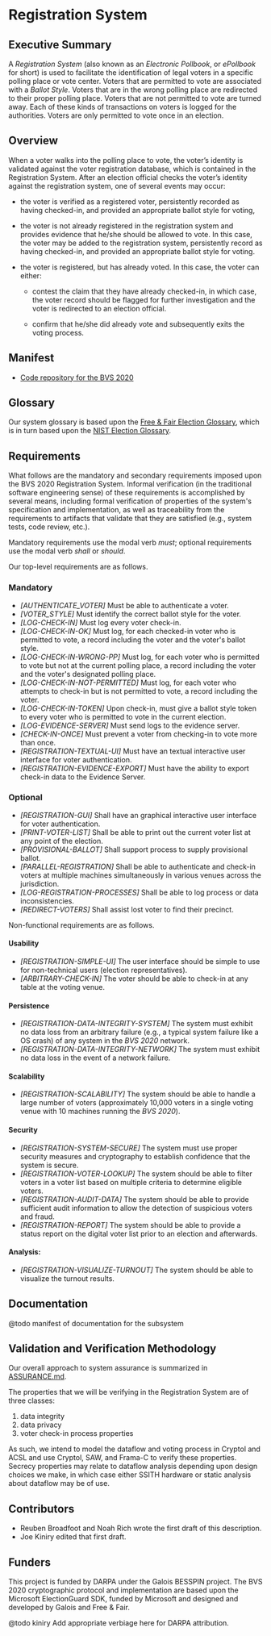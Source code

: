 # Registration System

## Executive Summary

A *Registration System* (also known as an *Electronic Pollbook*, or
*ePollbook* for short) is used to facilitate the identification of
legal voters in a specific polling place or vote center.  Voters that
are permitted to vote are associated with a *Ballot Style*.  Voters
that are in the wrong polling place are redirected to their proper
polling place.  Voters that are not permitted to vote are turned away.
Each of these kinds of transactions on voters is logged for the
authorities.  Voters are only permitted to vote once in an election.

## Overview

When a voter walks into the polling place to vote, the voter’s
identity is validated against the voter registration database, which
is contained in the Registration System.  After an election official
checks the voter’s identity against the registration system, one
of several events may occur:

* the voter is verified as a registered voter, persistently recorded
  as having checked-in, and provided an appropriate ballot style for
  voting,

* the voter is not already registered in the registration system and
  provides evidence that he/she should be allowed to vote. In this
  case, the voter may be added to the registration system,
  persistently record as having checked-in, and provided an
  appropriate ballot style for voting.

* the voter is registered, but has already voted. In this case, the
  voter can either:

     * contest the claim that they have already checked-in, in which
       case, the voter record should be flagged for further
       investigation and the voter is redirected to an election
       official.

     * confirm that he/she did already vote and subsequently exits the
       voting process.

## Manifest

- [Code repository for the BVS 2020](https://gitlab-ext.galois.com/ssith/voting-system)

## Glossary

Our system glossary is based upon the 
[Free & Fair Election Glossary](https://github.com/FreeAndFair/ElectionGlossary), 
which is in turn based upon the 
[NIST Election Glossary](https://pages.nist.gov/ElectionGlossary/).

## Requirements

What follows are the mandatory and secondary requirements imposed upon
the BVS 2020 Registration System.  Informal verification (in the
traditional software engineering sense) of these requirements is
accomplished by several means, including formal verification of
properties of the system's specification and implementation, as well
as traceability from the requirements to artifacts that validate that
they are satisfied (e.g., system tests, code review, etc.).

Mandatory requirements use the modal verb _must_; optional
requirements use the modal verb _shall_ or _should_.

Our top-level requirements are as follows.

### Mandatory

 * *[AUTHENTICATE_VOTER]* Must be able to authenticate a voter.
 * *[VOTER_STYLE]* Must identify the correct ballot style for the
   voter.
 * *[LOG-CHECK-IN]* Must log every voter check-in.
 * *[LOG-CHECK-IN-OK]* Must log, for each checked-in voter who is permitted to
   vote, a record including the voter and the voter's ballot style.
 * *[LOG-CHECK-IN-WRONG-PP]* Must log, for each voter who is permitted to vote
   but not at the current polling place, a record including the voter and the
   voter's designated polling place.
 * *[LOG-CHECK-IN-NOT-PERMITTED]* Must log, for each voter who attempts to
   check-in but is not permitted to vote, a record including the voter.
 * *[LOG-CHECK-IN-TOKEN]* Upon check-in, must give a ballot style token to every
   voter who is permitted to vote in the current election.
 * *[LOG-EVIDENCE-SERVER]* Must send logs to the evidence server.
 * *[CHECK-IN-ONCE]* Must prevent a voter from checking-in to vote more than
   once.
 * *[REGISTRATION-TEXTUAL-UI]* Must have an textual interactive user
   interface for voter authentication.
 * *[REGISTRATION-EVIDENCE-EXPORT]* Must have the ability to export
   check-in data to the Evidence Server.

### Optional

 * *[REGISTRATION-GUI]* Shall have an graphical interactive user
   interface for voter authentication.
 * *[PRINT-VOTER-LIST]* Shall be able to print out the current voter
   list at any point of the election.
 * *[PROVISIONAL-BALLOT]* Shall support process to supply provisional
   ballot.
 * *[PARALLEL-REGISTRATION]* Shall be able to authenticate and
   check-in voters at multiple machines simultaneously in various
   venues across the jurisdiction.
 * *[LOG-REGISTRATION-PROCESSES]* Shall be able to log process or data
   inconsistencies.
 * *[REDIRECT-VOTERS]* Shall assist lost voter to find their precinct.

Non-functional requirements are as follows.

#### Usability

 * *[REGISTRATION-SIMPLE-UI]* The user interface should be simple to
   use for non-technical users (election representatives).
 * *[ARBITRARY-CHECK-IN]* The voter should be able to check-in at any
   table at the voting venue.

#### Persistence

 * *[REGISTRATION-DATA-INTEGRITY-SYSTEM]* The system must exhibit no
   data loss from an arbitrary failure (e.g., a typical system failure
   like a OS crash) of any system in the *BVS 2020* network.
 * *[REGISTRATION-DATA-INTEGRITY-NETWORK]* The system must exhibit no
   data loss in the event of a network failure.

#### Scalability

 * *[REGISTRATION-SCALABILITY]* The system should be able to handle a
   large number of voters (approximately 10,000 voters in a single
   voting venue with 10 machines running the *BVS 2020*).

#### Security

 * *[REGISTRATION-SYSTEM-SECURE]* The system must use proper security
   measures and cryptography to establish confidence that the system
   is secure.
 * *[REGISTRATION-VOTER-LOOKUP]* The system should be able to filter
   voters in a voter list based on multiple criteria to determine
   eligible voters.
 * *[REGISTRATION-AUDIT-DATA]* The system should be able to provide
   sufficient audit information to allow the detection of suspicious
   voters and fraud.
 * *[REGISTRATION-REPORT]* The system should be able to provide a
   status report on the digital voter list prior to an election and
   afterwards.

#### Analysis:

 * *[REGISTRATION-VISUALIZE-TURNOUT]* The system should be able to
   visualize the turnout results.

## Documentation

@todo manifest of documentation for the subsystem

## Validation and Verification Methodology

Our overall approach to system assurance is summarized in
[ASSURANCE.md](../ASSURANCE.md).

The properties that we will be verifying in the Registration
System are of three classes:
 1. data integrity
 2. data privacy
 3. voter check-in process properties
 
As such, we intend to model the dataflow and voting process in Cryptol
and ACSL and use Cryptol, SAW, and Frama-C to verify these properties.
Secrecy properties may relate to dataflow analysis depending upon
design choices we make, in which case either SSITH hardware or static
analysis about dataflow may be of use.

## Contributors

 - Reuben Broadfoot and Noah Rich wrote the first draft of this
   description.
 - Joe Kiniry edited that first draft.

## Funders

This project is funded by DARPA under the Galois BESSPIN project. The
BVS 2020 cryptographic protocol and implementation are based upon the
Microsoft ElectionGuard SDK, funded by Microsoft and designed and
developed by Galois and Free & Fair.

@todo kiniry Add appropriate verbiage here for DARPA attribution.

